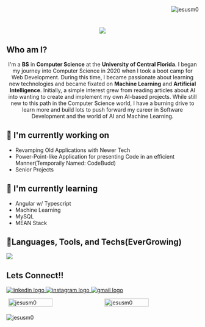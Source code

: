 
<p align="right"> <img src="https://komarev.com/ghpvc/?username=jesusm0&label=Profile%20views&color=red&style=flat" alt="jesusm0" /> </p>
<h1 align="center">
    <img src="https://readme-typing-svg.herokuapp.com/?font=Righteous&size=35&center=true&color=D1D7E0&vCenter=true&width=1000&height=70&duration=3000&lines=+🙌+¡+Bienienvenidos+!+🙌+My+Name+is+Jesus+Molina!;" />
</h1>

## Who am I?
<p align="center">I'm a <b>BS</b> in <b>Computer Science</b> at the <b>University of Central Florida</b>. I began my journey into Computer Science in 2020 when I took a boot camp for Web Development. During this time, I became passionate about learning new technologies and became fixated on <b>Machine Learning</b> and <b>Artificial Intelligence</b>. Initially, a simple interest grew from reading articles about AI into wanting  to create and implement my own AI-based projects. While still new to this path in the Computer Science world, I have a burning drive to learn more and build lots to push forward my career in Software Development and the world of AI and Machine Learning.</p>

## 🔭 I'm currently working on

- Revamping Old Applications with Newer Tech
- Power-Point-like Application for presenting Code in an efficient Manner(Temporaily Named: CodeBudd)
- Senior Projects

## 🌱 I'm currently learning

- Angular w/ Typescript
- Machine Learning
- MySQL
- MEAN Stack

## 🤖Languages, Tools, and Techs(EverGrowing)
<p align="left">
  <a href="https://skillicons.dev">
    <img src="https://skillicons.dev/icons?i=c,java,py,html,css,javascript,typescript,angular,nodejs,npm,linux,windows,apple,git" />
  </a>
</p>

## Lets Connect!!
<p align="left">
  <!-- Linkedin Logo --> 
  <a href="www.linkedin.com/in/jesus-m0lina" target="_blank">
    <img src="https://skillicons.dev/icons?i=linkedin" alt="linkedin logo"  />
  </a>

  <!-- instagram Logo --> 
  <a href="https://www.instagram.com/_theonlychuycho_" target="_blank">
    <img src="https://skillicons.dev/icons?i=instagram" alt="instagram logo"  />
  </a>

  <!-- Gmail Logo -->
  <a href="jes.mol1978@gmail.com" target="_blank">
    <img src="https://skillicons.dev/icons?i=gmail" alt="gmail logo"  />
  </a>
</p>

<div style="display: flex; justify-content: center; align-items: center; gap: 10px;">
  <img src="https://github-readme-stats.vercel.app/api/top-langs?username=jesusm0&show_icons=true&locale=en&layout=compact&theme=dark" 
       alt="jesusm0" 
       style="width: 48%;"/>
  <img src="https://github-readme-stats.vercel.app/api?username=jesusm0&show_icons=true&locale=en&theme=dark" 
       alt="jesusm0" 
       style="width: 48%;"/>
</div>

<p style="margin-top: 20px;">
  <img align="center" 
       src="https://github-readme-streak-stats.herokuapp.com/?user=jesusm0&theme=dark" 
       alt="jesusm0" />
</p>





